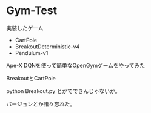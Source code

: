 # Gym-Test

実装したゲーム
* CartPole
* BreakoutDeterministic-v4
* Pendulum-v1

Ape-X DQNを使って簡単なOpenGymゲームをやってみた  

BreakoutとCartPole

python Breakout.py とかでできんじゃないか。  

バージョンとか諸々忘れた。
